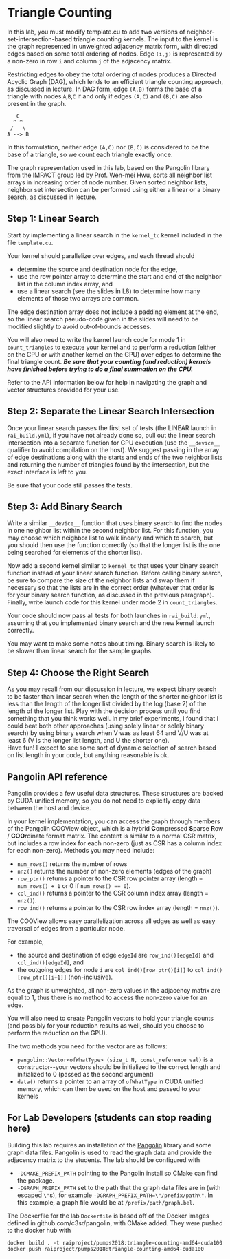 # Triangle Counting

In this lab, you must modify template.cu to add two versions of 
neighbor-set-intersection-based triangle counting kernels.
The input to the kernel is the graph represented in unweighted 
adjacency matrix form, with directed edges based on some total ordering
of nodes.  Edge `(i,j)` is represented by a non-zero in row `i` and 
column `j` of the adjacency matrix.

Restricting edges to obey the total ordering of nodes produces a 
Directed Acyclic Graph (DAG), which lends to an efficient triangle 
counting approach, as discussed in lecture.  In DAG form, 
edge `(A,B)` forms the base of a triangle with nodes `A`,`B`,`C` 
if and only if edges `(A,C)` and `(B,C)` are also present in the graph. 

```
   C
  ^ ^
 /   \
A --> B
```

In this formulation, neither edge `(A,C)` nor `(B,C)` is considered to 
be the base of a triangle, so we count each triangle exactly once.

The graph representation used in this lab, based on the Pangolin library
from the IMPACT group led by Prof. Wen-mei Hwu, sorts all neighbor list 
arrays in increasing order of node number.  Given sorted neighbor lists,
neighbor set intersection can be performed using either a linear or a
binary search, as discussed in lecture.

## Step 1: Linear Search

Start by implementing a linear search in the `kernel_tc` kernel included
in the file `template.cu`.

Your kernel should parallelize over edges, and each thread should
* determine the source and destination node for the edge,
* use the row pointer array to determine the start and end of the neighbor list in the column index array, and
* use a linear search (see the slides in L8) to determine how many elements of those two arrays are common.

The edge destination array does not include a padding element at the end,
so the linear search pseudo-code given in the slides will need to be 
modified slightly to avoid out-of-bounds accesses. 

You will also need to write the kernel launch code for mode 1 in 
`count_triangles` to execute your kernel and to perform a reduction 
(either on the CPU or with another kernel on the GPU) over edges to 
determine the final triangle count.  ***Be sure that your counting 
(and reduction) kernels have finished before trying to do a
final summation on the CPU.***

Refer to the API information below for help in navigating the graph and 
vector structures provided for your use.

## Step 2: Separate the Linear Search Intersection

Once your linear search passes the first set of tests (the LINEAR launch in 
`rai_build.yml`), if you have not already done so, pull out the linear 
search intersection into a separate function for GPU execution (use the
`__device__` qualifier to avoid compilation on the host).  We suggest
passing in the array of edge destinations along with the starts and ends
of the two neighbor lists and returning the number of triangles found 
by the intersection, but the exact interface is left to you.

Be sure that your code still passes the tests.

## Step 3: Add Binary Search

Write a similar `__device__` function that uses binary search to find
the nodes in one neighbor list within the second neighbor list.  For 
this function, you may choose which neighbor list to walk linearly and
which to search, but you should then use the function correctly (so that
the longer list is the one being searched for elements of the shorter list).

Now add a second kernel similar to `kernel_tc` that uses your binary search
function instead of your linear search function.  Before calling binary
search, be sure to compare the size of the neighbor lists and swap them
if necessary so that the lists are in the correct order (whatever that 
order is for your binary search function, as discussed in the previous 
paragraph).  Finally, write launch code for this kernel under mode 2 in 
`count_triangles`.

Your code should now pass all tests for both launches in `rai_build.yml`, 
assuming that you implemented binary search and the new kernel launch 
correctly.

You may want to make some notes about timing.  Binary search is likely to
be slower than linear search for the sample graphs.

## Step 4: Choose the Right Search

As you may recall from our discussion in lecture, we expect binary search 
to be faster than linear search when the length of the shorter neighbor list 
is less than the length of the longer list divided by the log (base 2) of the
length of the longer list.  Play with the decision process until you find
something that you think works well.  In my brief experiments, I found
that I could beat both other approaches (using solely linear or solely
binary search) by using binary search when V was as least 64 and V/U was 
at least 6 (V is the longer list length, and U the shorter one).  
Have fun!  I expect to see some sort of dynamic selection
of search based on list length in your code, but anything reasonable is ok.

## Pangolin API reference

Pangolin provides a few useful data structures.
These structures are backed by CUDA unified memory, so you do not need to explicitly copy data between the host and device.

In your kernel implementation, you can access the graph through members of 
the Pangolin COOView object, which is
a hybrid **C**ompressed **S**parse **R**ow / **COO**rdinate format matrix.
The content is similar to a normal CSR matrix, but includes a row index for 
each non-zero (just as CSR has a column index for each non-zero).
Methods you may need include:

* `num_rows()` returns the number of rows
* `nnz()` returns the number of non-zero elements (edges of the graph)
* `row_ptr()` returns a pointer to the CSR row pointer array (length = `num_rows() + 1` or 0 if `num_rows() == 0`).
* `col_ind()` returns a pointer to the CSR column index array (length = `nnz()`).
* `row_ind()` returns a pointer to the CSR row index array (length = `nnz()`).

The COOView allows easy parallelization across all edges as well as easy 
traversal of edges from a particular node.

For example,
* the source and destination of edge `edgeId` are `row_ind()[edgeId]` and `col_ind()[edgeId]`, and
* the outgoing edges for node `i` are `col_ind()[row_ptr()[i]]` to `col_ind()[row_ptr()[i+1]]` (non-inclusive).

As the graph is unweighted, all non-zero values in the adjacency matrix are
equal to 1, thus there is no method to access the non-zero value for an edge.

You will also need to create Pangolin vectors to hold your triangle counts
(and possibly for your reduction results as well, should you choose to
perform the reduction on the GPU).

The two methods you need for the vector are as follows:

* `pangolin::Vector<ofWhatType> (size_t N, const_reference val)` is a 
constructor--your vectors should be initialized to the correct length and
initialized to 0 (passed as the second argument)
* `data()` returns a pointer to an array of `ofWhatType` in CUDA unified
memory, which can then be used on the host and passed to your kernels

## For Lab Developers (students can stop reading here)

Building this lab requires an installation of the [Pangolin](https://github.com/c3sr/pangolin) library and some graph data files.
Pangolin is used to read the graph data and provide the adjacency matrix to the students.
The lab should be configured with 
* `-DCMAKE_PREFIX_PATH` pointing to the Pangolin install so CMake can find the package.
* `-DGRAPH_PREFIX_PATH` set to the path that the graph data files are in (with escaped `\"`s), for example `-DGRAPH_PREFIX_PATH=\"/prefix/path\"`. In this example, a graph file would be at `/prefix/path/graph.bel`.

The Dockerfile for the lab `Dockerfile` is based off of the Docker images defined in github.com/c3sr/pangolin, with CMake added.
They were pushed to the docker hub with

```
docker build . -t raiproject/pumps2018:triangle-counting-amd64-cuda100
docker push raiproject/pumps2018:triangle-counting-amd64-cuda100
```


